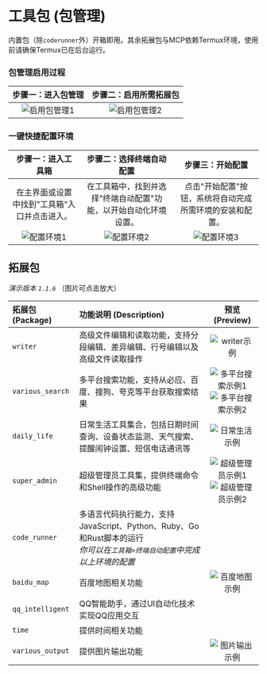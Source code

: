 # 工具包 (包管理)

内置包（除`coderunner`外）开箱即用。其余拓展包与MCP依赖Termux环境，使用前请确保Termux已在后台运行。

### 包管理启用过程

| 步骤一：进入包管理 | 步骤二：启用所需拓展包 |
| :---: | :---: |
| ![启用包管理1](/manuals/assets/package_or_MCP/1.jpg) | ![启用包管理2](/manuals/assets/package_or_MCP/2.png) |

### 一键快捷配置环境

| 步骤一：进入工具箱 | 步骤二：选择终端自动配置 | 步骤三：开始配置 |
| :---: | :---: | :---: |
| 在主界面或设置中找到"工具箱"入口并点击进入。 | 在工具箱中，找到并选择"终端自动配置"功能，以开始自动化环境设置。 | 点击"开始配置"按钮，系统将自动完成所需环境的安装和配置。 |
| ![配置环境1](/manuals/assets/package_or_MCP/3.jpg) | ![配置环境2](/manuals/assets/package_or_MCP/4.jpg) | ![配置环境3](/manuals/assets/package_or_MCP/5.jpg) |


## 拓展包

*演示版本 `1.1.6`*
（图片可点击放大）

| 拓展包 (Package) | 功能说明 (Description) | 预览 (Preview) |
| :--- | :--- | :---: |
| `writer` | 高级文件编辑和读取功能，支持分段编辑、差异编辑、行号编辑以及高级文件读取操作 | ![writer示例](/manuals/assets/expamle/065e5ca8a8036c51a7905d206bbb56c.jpg) |
| `various_search` | 多平台搜索功能，支持从必应、百度、搜狗、夸克等平台获取搜索结果 | ![多平台搜索示例1](/manuals/assets/expamle/90a1778510df485d788b80d4bc349f9.jpg) <br> ![多平台搜索示例2](/manuals/assets/expamle/f9b8aeba4878775d1252ad8d5d8620a.jpg) |
| `daily_life` | 日常生活工具集合，包括日期时间查询、设备状态监测、天气搜索、提醒闹钟设置、短信电话通讯等 | ![日常生活示例](/manuals/assets/expamle/615cf7a99e421356b6d22bb0b9cc87b.jpg) |
| `super_admin` | 超级管理员工具集，提供终端命令和Shell操作的高级功能 | ![超级管理员示例1](/manuals/assets/expamle/731f67e3d7494886c1c1f8639216bf2.jpg) <br> ![超级管理员示例2](/manuals/assets/expamle/6f81901ae47f5a3584167148017d132.jpg) |
| `code_runner` | 多语言代码执行能力，支持JavaScript、Python、Ruby、Go和Rust脚本的运行<br><em>你可以在`工具箱>终端自动配置`中完成以上环境的配置</em> | |
| `baidu_map` | 百度地图相关功能 | ![百度地图示例](/manuals/assets/expamle/71fd917c5310c1cebaa1abb19882a6d.jpg) |
| `qq_intelligent` | QQ智能助手，通过UI自动化技术实现QQ应用交互 | |
| `time` | 提供时间相关功能 | |
| `various_output` | 提供图片输出功能 | ![图片输出示例](/manuals/assets/expamle/5fff4b49db78ec01e189658de8ea997.jpg) |